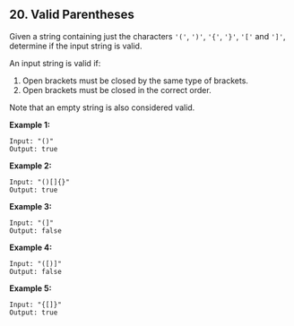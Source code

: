 ## 20. Valid Parentheses

Given a string containing just the characters `'('`, `')'`, `'{'`, `'}'`, `'['` and `']'`, determine if the input string is valid.

An input string is valid if:
  1. Open brackets must be closed by the same type of brackets.
  1. Open brackets must be closed in the correct order.
  
Note that an empty string is also considered valid.

**Example 1:**
```text
Input: "()"
Output: true
```

**Example 2:**
```text
Input: "()[]{}"
Output: true
```

**Example 3:**
```text
Input: "(]"
Output: false
```

**Example 4:**
```text
Input: "([)]"
Output: false
```

**Example 5:**
```text
Input: "{[]}"
Output: true
```
